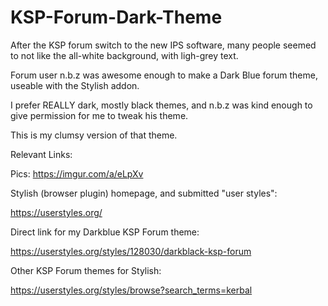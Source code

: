 # KSP-Forum-Dark-Theme

After the KSP forum switch to the new IPS software, many people seemed to not like the all-white background, with ligh-grey text.

Forum user n.b.z was awesome enough to make a Dark Blue forum theme, useable with the Stylish addon.

I prefer REALLY dark, mostly black themes, and n.b.z was kind enough to give permission for me to tweak his theme.

This is my clumsy version of that theme.

Relevant Links:

Pics:
https://imgur.com/a/eLpXv

Stylish (browser plugin) homepage, and submitted "user styles":

https://userstyles.org/

Direct link for my Darkblue KSP Forum theme:

https://userstyles.org/styles/128030/darkblack-ksp-forum

Other KSP Forum themes for Stylish:

https://userstyles.org/styles/browse?search_terms=kerbal
